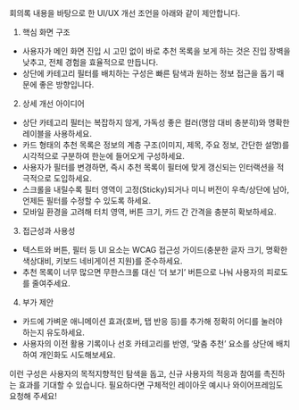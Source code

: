 회의록 내용을 바탕으로 한 UI/UX 개선 조언을 아래와 같이 제안합니다.

1. 핵심 화면 구조
- 사용자가 메인 화면 진입 시 고민 없이 바로 추천 목록을 보게 하는 것은 진입 장벽을 낮추고, 전체 경험을 효율적으로 만듭니다.
- 상단에 카테고리 필터를 배치하는 구성은 빠른 탐색과 원하는 정보 접근을 돕기 때문에 좋은 방향입니다.

2. 상세 개선 아이디어
- 상단 카테고리 필터는 복잡하지 않게, 가독성 좋은 컬러(명암 대비 충분히)와 명확한 레이블을 사용하세요.
- 카드 형태의 추천 목록은 정보의 계층 구조(이미지, 제목, 주요 정보, 간단한 설명)를 시각적으로 구분하여 한눈에 들어오게 구성하세요.
- 사용자가 필터를 변경하면, 즉시 추천 목록이 필터에 맞게 갱신되는 인터랙션을 적극적으로 도입하세요.
- 스크롤을 내릴수록 필터 영역이 고정(Sticky)되거나 미니 버전이 우측/상단에 남아, 언제든 필터를 수정할 수 있도록 하세요.
- 모바일 환경을 고려해 터치 영역, 버튼 크기, 카드 간 간격을 충분히 확보하세요.

3. 접근성과 사용성
- 텍스트와 버튼, 필터 등 UI 요소는 WCAG 접근성 가이드(충분한 글자 크기, 명확한 색상대비, 키보드 네비게이션 지원)를 준수하세요.
- 추천 목록이 너무 많으면 무한스크롤 대신 ‘더 보기’ 버튼으로 나눠 사용자의 피로도를 줄여주세요.

4. 부가 제안
- 카드에 가벼운 애니메이션 효과(호버, 탭 반응 등)를 추가해 정확히 어디를 눌러야 하는지 유도하세요.
- 사용자의 이전 활용 기록이나 선호 카테고리를 반영, ‘맞춤 추천’ 요소를 상단에 배치하여 개인화도 시도해보세요.

이런 구성은 사용자의 목적지향적인 탐색을 돕고, 신규 사용자의 적응과 참여를 촉진하는 효과를 기대할 수 있습니다. 필요하다면 구체적인 레이아웃 예시나 와이어프레임도 요청해 주세요!